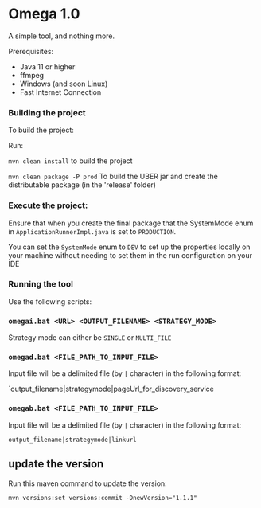 # Omega 1.0

A simple tool, and nothing more.

Prerequisites:
- Java 11 or higher
- ffmpeg
- Windows (and soon Linux)
- Fast Internet Connection

### Building the project

To build the project:

Run:

`mvn clean install` to build the project

`mvn clean package -P prod` To build the UBER jar and create the distributable package (in the 'release' folder)

### Execute the project:

Ensure that when you create the final package that the SystemMode enum in `ApplicationRunnerImpl.java` is set to `PRODUCTION`.

You can set the `SystemMode` enum to `DEV` to set up the properties locally on your machine without needing to set them in the run configuration on your IDE

### Running the tool

Use the following scripts:

### `omegai.bat <URL> <OUTPUT_FILENAME> <STRATEGY_MODE>`

Strategy mode can either be `SINGLE` or `MULTI_FILE`

### `omegad.bat <FILE_PATH_TO_INPUT_FILE>`

Input file will be a delimited file (by `|` character) in the following format:

`output_filename|strategymode|pageUrl_for_discovery_service

### `omegab.bat <FILE_PATH_TO_INPUT_FILE>`

Input file will be a delimited file (by `|` character) in the following format:

`output_filename|strategymode|linkurl`

## update the version

Run this maven command to update the version:

`mvn versions:set versions:commit -DnewVersion="1.1.1"`